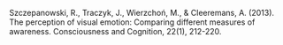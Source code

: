 ﻿---
layout: post
date:   2013-01-02 09:00:00
link: http://www.sciencedirect.com/science/article/pii/S1053810012002371?via%3Dihub
categories: article
year: 2013
---

Szczepanowski, R., Traczyk, J., Wierzchoń, M., & Cleeremans, A. (2013). The perception of visual emotion: Comparing different measures of awareness. Consciousness and Cognition, 22(1), 212-220.